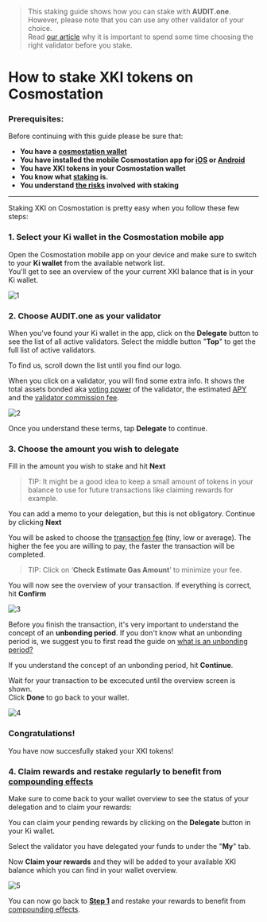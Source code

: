   > This staking guide shows how you can stake with **AUDIT.one**. <br>
  > However, please note that you can use any other validator of your choice. <br>
  > Read [our article](Importance_of_choosing_the_right_validator.md) why it is important to spend some time choosing the right validator before you stake.

# How to stake XKI tokens on Cosmostation 

### Prerequisites:

Before continuing with this guide please be sure that:

- **You have a [cosmostation wallet](How_to_create_a_cosmostation_wallet.md)**
- **You have installed the mobile Cosmostation app for [iOS](https://apps.apple.com/app/cosmostation/id1459830339) or [Android](https://play.google.com/store/apps/details?id=wannabit.io.cosmostaion)**
- **You have XKI tokens in your Cosmostation wallet**
- **You know what [staking](What_is_staking.md) is.**
- **You understand [the risks](Risks_of_staking.md) involved with staking**

***

Staking XKI on Cosmostation is pretty easy when you follow these few steps:

### 1.  **<a name="step1"> Select your Ki wallet in the Cosmostation mobile app </a>**

Open the Cosmostation mobile app on your device and make sure to switch to your **Ki wallet** from the available network list. <br>
You'll get to see an overview of the your current XKI balance that is in your Ki wallet.

![1](https://user-images.githubusercontent.com/95366163/154677891-d6b1a7e8-7ce8-4d83-8bb1-cff5a88eaa8d.png)


### 2.  **Choose AUDIT.one as your validator**

When you've found your Ki wallet in the app, click on the **Delegate** button to see the list of all active validators. Select the middle button "**Top**" to get the full list of active validators. <br>

To find us, scroll down the list until you find our logo. <br>

When you click on a validator, you will find some extra info. It shows the total assets bonded aka [voting power](Voting_power.md) of the validator, the estimated [APY](APY.md) and the [validator commission fee](Validator_fee.md).

![2](https://user-images.githubusercontent.com/95366163/154677914-83199a91-4cdb-43b2-ae71-82877696603f.png)

Once you understand these terms, tap **Delegate** to continue. <br>

### 3.  **Choose the amount you wish to delegate**

Fill in the amount you wish to stake and hit **Next**
  > TIP: It might be a good idea to keep a small amount of tokens in your balance to use for future transactions like claiming rewards for example.

You can add a memo to your delegation, but this is not obligatory. Continue by clicking **Next** <br>

You will be asked to choose the [transaction fee](Transaction_fees.md) (tiny, low or average). 
The higher the fee you are willing to pay, the faster the transaction will be completed. 
  > TIP: Click on ‘**Check Estimate Gas Amount**’ to minimize your fee.

You will now see the overview of your transaction. If everything is correct, hit **Confirm**

![3](https://user-images.githubusercontent.com/95366163/154678307-2a332d2f-f535-4d02-afea-1f1cb67f9037.png)


Before you finish the transaction, it's very important to understand the concept of an **unbonding period**.
If you don't know what an unbonding period is, we suggest you to first read the guide on [what is an unbonding period?](Unbonding_period.md) <br>

If you understand the concept of an unbonding period, hit **Continue**. <br>

Wait for your transaction to be excecuted until the overview screen is shown. <br>
Click **Done** to go back to your wallet.

![4](https://user-images.githubusercontent.com/95366163/154694065-994036d0-99b8-491a-8c3e-0dd22a7b12f4.png)

### **Congratulations!** 
You have now succesfully staked your XKI tokens!


### 4.  **Claim rewards and restake regularly to benefit from [compounding effects](Compounding_interest.md)**

Make sure to come back to your wallet overview to see the status of your delegation and to claim your rewards:<br>

You can claim your pending rewards by clicking on the **Delegate** button in your Ki wallet.<br>

Select the validator you have delegated your funds to under the "**My**" tab. <br>

Now **Claim your rewards** and they will be added to your available XKI balance which you can find in your wallet overview.<br>

![5](https://user-images.githubusercontent.com/95366163/154677962-dec83afa-a56b-4a9a-bdc8-0f4715186935.png)

You can now go back to [**Step 1**](#step1) and restake your rewards to benefit from [compounding effects](Compounding_interest.md).
